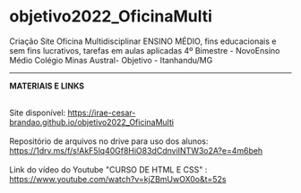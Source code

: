 # objetivo2022_OficinaMulti
Criação  Site Oficina Multidisciplinar ENSINO MÉDIO, fins educacionais e 
sem fins lucrativos, tarefas em aulas aplicadas 4º Bimestre - NovoEnsino Médio
Colégio Minas Austral- Objetivo - Itanhandu/MG   <br>
<hr>
<b>MATERIAIS E LINKS </b> <br><br>

Site disponível: <a href= "https://irae-cesar-brandao.github.io/objetivo2022_OficinaMulti/"  target="_blank" rel="noopener noreferrer">https://irae-cesar-brandao.github.io/objetivo2022_OficinaMulti</a>  <br><br>
Repositório de arquivos no drive para uso dos alunos: <a href= "https://1drv.ms/f/s!AkF5lq40Gf8HiO83dCdnviINTW3o2A?e=4m6beh" target="_blank" rel="noopener noreferrer" > https://1drv.ms/f/s!AkF5lq40Gf8HiO83dCdnviINTW3o2A?e=4m6beh</a>  <br><br>
Link do vídeo do Youtube "CURSO DE HTML E CSS" : <a href= "https://www.youtube.com/watch?v=kjZBmUwOX0o&t=52s" target="_blank" rel="noopener noreferrer" >https://www.youtube.com/watch?v=kjZBmUwOX0o&t=52s</a> 

